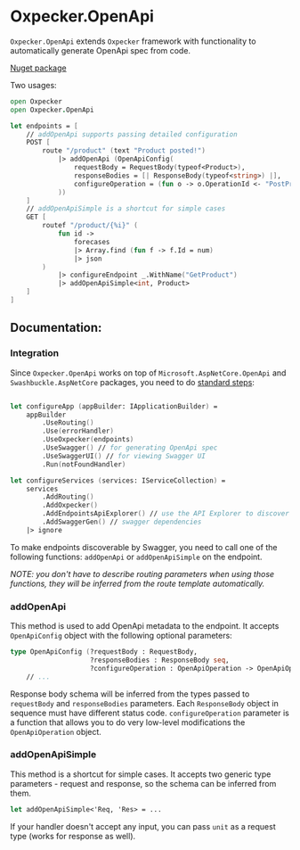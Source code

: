 # Oxpecker.OpenApi

`Oxpecker.OpenApi` extends `Oxpecker` framework with functionality to automatically generate OpenApi spec from code.

[Nuget package](https://www.nuget.org/packages/Oxpecker.OpenApi)

Two usages:

```fsharp
open Oxpecker
open Oxpecker.OpenApi

let endpoints = [
    // addOpenApi supports passing detailed configuration
    POST [
        route "/product" (text "Product posted!")
            |> addOpenApi (OpenApiConfig(
                requestBody = RequestBody(typeof<Product>),
                responseBodies = [| ResponseBody(typeof<string>) |],
                configureOperation = (fun o -> o.OperationId <- "PostProduct"; o)
            ))
    ]
    // addOpenApiSimple is a shortcut for simple cases
    GET [
        routef "/product/{%i}" (
            fun id ->
                forecases
                |> Array.find (fun f -> f.Id = num)
                |> json
        )
            |> configureEndpoint _.WithName("GetProduct")
            |> addOpenApiSimple<int, Product>
    ]
]

```

## Documentation:

### Integration

Since `Oxpecker.OpenApi` works on top of `Microsoft.AspNetCore.OpenApi` and `Swashbuckle.AspNetCore` packages, you need to do [standard steps](https://learn.microsoft.com/en-us/aspnet/core/fundamentals/minimal-apis/openapi):

```fsharp

let configureApp (appBuilder: IApplicationBuilder) =
    appBuilder
        .UseRouting()
        .Use(errorHandler)
        .UseOxpecker(endpoints)
        .UseSwagger() // for generating OpenApi spec
        .UseSwaggerUI() // for viewing Swagger UI
        .Run(notFoundHandler)

let configureServices (services: IServiceCollection) =
    services
        .AddRouting()
        .AddOxpecker()
        .AddEndpointsApiExplorer() // use the API Explorer to discover and describe endpoints
        .AddSwaggerGen() // swagger dependencies
    |> ignore
```

To make endpoints discoverable by Swagger, you need to call one of the following functions: `addOpenApi` or `addOpenApiSimple` on the endpoint.

_NOTE: you don't have to describe routing parameters when using those functions, they will be inferred from the route template automatically._

### addOpenApi

This method is used to add OpenApi metadata to the endpoint. It accepts `OpenApiConfig` object with the following optional parameters:

```fsharp
type OpenApiConfig (?requestBody : RequestBody,
                    ?responseBodies : ResponseBody seq,
                    ?configureOperation : OpenApiOperation -> OpenApiOperation) =
    // ...
```
Response body schema will be inferred from the types passed to `requestBody` and `responseBodies` parameters. Each `ResponseBody` object in sequence must have different status code.
`configureOperation` parameter is a function that allows you to do very low-level modifications the `OpenApiOperation` object.

### addOpenApiSimple

This method is a shortcut for simple cases. It accepts two generic type parameters - request and response, so the schema can be inferred from them.

```fsharp
let addOpenApiSimple<'Req, 'Res> = ...
```
If your handler doesn't accept any input, you can pass `unit` as a request type (works for response as well).
